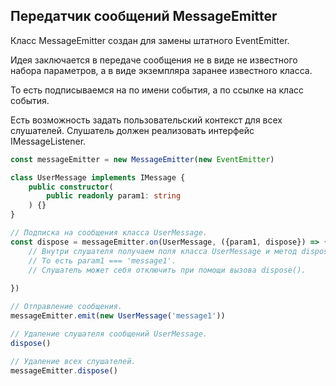 Передатчик сообщений MessageEmitter
-----------------------------------

Класс MessageEmitter создан для замены штатного EventEmitter.

Идея заключается в передаче сообщения не в виде не известного набора параметров, 
а в виде экземпляра заранее известного класса.

То есть подписываемся на по имени события, а по ссылке на класс события.

Есть возможность задать пользовательский контекст для всех слушателей.
Слушатель должен реализовать интерфейс IMessageListener.

```typescript
const messageEmitter = new MessageEmitter(new EventEmitter)

class UserMessage implements IMessage {
	public constructor(
		public readonly param1: string
	) {}
}

// Подписка на сообщения класса UserMessage.
const dispose = messageEmitter.on(UserMessage, ({param1, dispose}) => {
	// Внутри слушателя получаем поля класса UserMessage и метод dispose().
	// То есть param1 === 'message1'.
	// Слушатель может себя отключить при помощи вызова dispose().
	
})

// Отправление сообщения.
messageEmitter.emit(new UserMessage('message1'))

// Удаление слушателя сообщений UserMessage.
dispose()

// Удаление всех слушателей.
messageEmitter.dispose()
```
